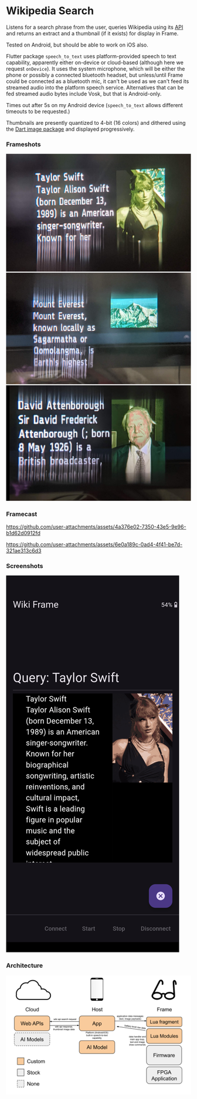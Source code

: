 # Wikipedia Search

Listens for a search phrase from the user, queries Wikipedia using its [API](https://www.mediawiki.org/wiki/API:Main_page) and returns an extract and a thumbnail (if it exists) for display in Frame.

Tested on Android, but should be able to work on iOS also.

Flutter package `speech_to_text` uses platform-provided speech to text capability, apparently either on-device or cloud-based (although here we request `onDevice`). It uses the system microphone, which will be either the phone or possibly a connected bluetooth headset, but unless/until Frame could be connected as a bluetooth mic, it can't be used as we can't feed its streamed audio into the platform speech service.
Alternatives that can be fed streamed audio bytes include Vosk, but that is Android-only.

Times out after 5s on my Android device (`speech_to_text` allows different timeouts to be requested.)

Thumbnails are presently quantized to 4-bit (16 colors) and dithered using the [Dart image package](https://pub.dev/packages/image) and displayed progressively.

### Frameshots
![Frameshot1](docs/frameshot1.jpg)
![Frameshot2](docs/frameshot2.jpg)
![Frameshot3](docs/frameshot3.jpg)

### Framecast

https://github.com/user-attachments/assets/4a376e02-7350-43e5-9e96-b1d62d0912fd

https://github.com/user-attachments/assets/6e0a189c-0ad4-4f41-be7d-321ae313c6d3

### Screenshots
![Screenshot1](docs/screenshot1.png)

### Architecture
![Architecture](docs/Frame%20App%20Architecture%20-%20Wikipedia%20Search.svg)
